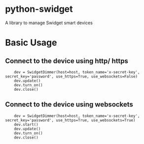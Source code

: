 # python-swidget
A library to manage Swidget smart devices

# Basic Usage

## Connect to the device using http/ https
```
    dev = SwidgetDimmer(host=host, token_name='x-secret-key', secret_key='password', use_https=True, use_websockets=False)
    dev.update()
    dev.turn_on()
    dev.close()
```

## Connect to the device using websockets
```
    dev = SwidgetDimmer(host=host, token_name='x-secret-key', secret_key='password', use_https=True, use_websockets=True)
    dev.start()
    dev.update()
    dev.turn_on()
    dev.close()
```